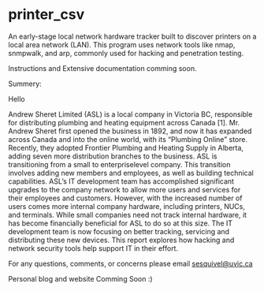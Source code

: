 # printer_csv

An early-stage local network hardware tracker built to discover printers on a local area network (LAN). This program uses network tools like nmap, snmpwalk, and arp, commonly used for hacking and penetration testing.

Instructions and Extensive documentation comming soon.

Summery:

<p>Hello</p>

Andrew Sheret Limited (ASL) is a local company in Victoria BC, responsible for distributing
plumbing and heating equipment across Canada [1]. Mr. Andrew Sheret first opened the business
in 1892, and now it has expanded across Canada and into the online world, with its “Plumbing
Online” store. Recently, they adopted Frontier Plumbing and Heating Supply in Alberta, adding
seven more distribution branches to the business. ASL is transitioning from a small to enterpriselevel
company. This transition involves adding new members and employees, as well as building
technical capabilities. ASL’s IT development team has accomplished significant upgrades to the
company network to allow more users and services for their employees and customers. However,
with the increased number of users comes more internal company hardware, including printers,
NUCs, and terminals. While small companies need not track internal hardware, it has become
financially beneficial for ASL to do so at this size. The IT development team is now focusing on
better tracking, servicing and distributing these new devices. This report explores how hacking
and network security tools help support IT in their effort.

For any questions, comments, or concerns please email sesquivel@uvic.ca

Personal blog and website Comming Soon :)
